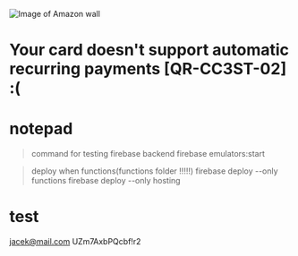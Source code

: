 

![Image of Amazon wall](https://static.politico.com/dims4/default/baf20fd/2147483647/resize/1160x%3E/quality/90/?url=https%3A%2F%2Fstatic.politico.com%2F3e%2F87%2F5f4c5abc41d1946b754aa3c5090d%2Fapamazon.jpg)

# Your card doesn't support automatic recurring payments [QR-CC3ST-02] :(



# notepad
> command for testing firebase backend
> firebase emulators:start

> deploy when functions(functions folder !!!!!)
> firebase deploy --only functions
> firebase deploy --only hosting

# test 
jacek@mail.com
UZm7AxbPQcbf!r2
